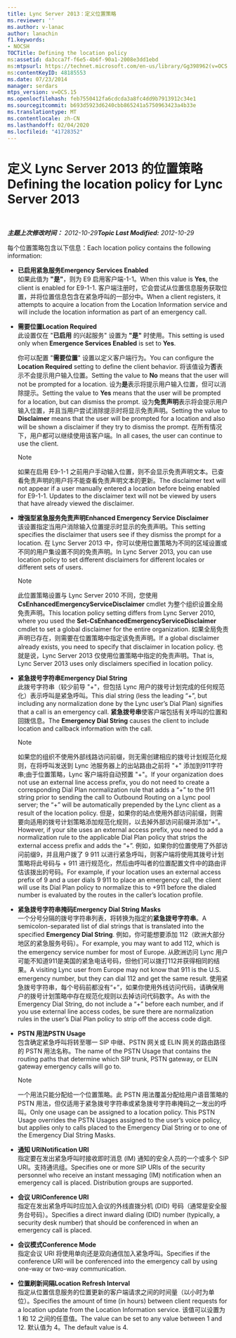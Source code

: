 ```yaml
---
title: Lync Server 2013：定义位置策略
ms.reviewer: ''
ms.author: v-lanac
author: lanachin
f1.keywords:
- NOCSH
TOCTitle: Defining the location policy
ms:assetid: da3cca7f-f6e5-4b6f-90a1-2008e3dd1ebd
ms:mtpsurl: https://technet.microsoft.com/en-us/library/Gg398962(v=OCS.15)
ms:contentKeyID: 48185553
ms.date: 07/23/2014
manager: serdars
mtps_version: v=OCS.15
ms.openlocfilehash: feb7550412fa6cdcda3a8fc4dd9b7913912c34e1
ms.sourcegitcommit: b693d5923d6240cbb865241a5750963423a4b33e
ms.translationtype: MT
ms.contentlocale: zh-CN
ms.lasthandoff: 02/04/2020
ms.locfileid: "41728352"
---
```

<div data-xmlns="http://www.w3.org/1999/xhtml">

<div class="topic" data-xmlns="http://www.w3.org/1999/xhtml" data-msxsl="urn:schemas-microsoft-com:xslt" data-cs="http://msdn.microsoft.com/en-us/">

<div data-asp="http://msdn2.microsoft.com/asp">

# <a name="defining-the-location-policy-for-lync-server-2013"></a><span data-ttu-id="9b240-102">定义 Lync Server 2013 的位置策略</span><span class="sxs-lookup"><span data-stu-id="9b240-102">Defining the location policy for Lync Server 2013</span></span>

</div>

<div id="mainSection">

<div id="mainBody">

<span> </span>

<span data-ttu-id="9b240-103">_**主题上次修改时间：** 2012-10-29_</span><span class="sxs-lookup"><span data-stu-id="9b240-103">_**Topic Last Modified:** 2012-10-29_</span></span>

<span data-ttu-id="9b240-104">每个位置策略包含以下信息：</span><span class="sxs-lookup"><span data-stu-id="9b240-104">Each location policy contains the following information:</span></span>

  - <span data-ttu-id="9b240-105">**已启用紧急服务**</span><span class="sxs-lookup"><span data-stu-id="9b240-105">**Emergency Services Enabled**</span></span>  
    <span data-ttu-id="9b240-106">如果此值为 **"是"**，则为 E9 启用客户端-1-1。</span><span class="sxs-lookup"><span data-stu-id="9b240-106">When this value is **Yes**, the client is enabled for E9-1-1.</span></span> <span data-ttu-id="9b240-107">客户端注册时，它会尝试从位置信息服务获取位置，并将位置信息包含在紧急呼叫的一部分中。</span><span class="sxs-lookup"><span data-stu-id="9b240-107">When a client registers, it attempts to acquire a location from the Location Information service and will include the location information as part of an emergency call.</span></span>

<!-- end list -->

  - <span data-ttu-id="9b240-108">**需要位置**</span><span class="sxs-lookup"><span data-stu-id="9b240-108">**Location Required**</span></span>  
    <span data-ttu-id="9b240-109">此设置仅在 "**已启用** 的兴起服务" 设置为 **"是"** 时使用。</span><span class="sxs-lookup"><span data-stu-id="9b240-109">This setting is used only when **Emergence Services Enabled** is set to **Yes**.</span></span>
    
    <span data-ttu-id="9b240-110">你可以配置 "**需要位置**" 设置以定义客户端行为。</span><span class="sxs-lookup"><span data-stu-id="9b240-110">You can configure the **Location Required** setting to define the client behavior.</span></span> <span data-ttu-id="9b240-111">将该值设为**否**表示不会提示用户输入位置。</span><span class="sxs-lookup"><span data-stu-id="9b240-111">Setting the value to **No** means that the user will not be prompted for a location.</span></span> <span data-ttu-id="9b240-112">设为**是**表示将提示用户输入位置，但可以消除提示。</span><span class="sxs-lookup"><span data-stu-id="9b240-112">Setting the value to **Yes** means that the user will be prompted for a location, but can dismiss the prompt.</span></span> <span data-ttu-id="9b240-113">设为**免责声明**表示将会提示用户输入位置，并且当用户尝试消除提示时将显示免责声明。</span><span class="sxs-lookup"><span data-stu-id="9b240-113">Setting the value to **Disclaimer** means that the user will be prompted for a location and also will be shown a disclaimer if they try to dismiss the prompt.</span></span> <span data-ttu-id="9b240-114">在所有情况下，用户都可以继续使用该客户端。</span><span class="sxs-lookup"><span data-stu-id="9b240-114">In all cases, the user can continue to use the client.</span></span>
    
    <div>
    

    > [!NOTE]  
    > <span data-ttu-id="9b240-p103">如果在启用 E9-1-1 之前用户手动输入位置，则不会显示免责声明文本。已查看免责声明的用户将不能查看免责声明文本的更新。</span><span class="sxs-lookup"><span data-stu-id="9b240-p103">The disclaimer text will not appear if a user manually entered a location before being enabled for E9-1-1. Updates to the disclaimer text will not be viewed by users that have already viewed the disclaimer.</span></span>

    
    </div>

<!-- end list -->

  - <span data-ttu-id="9b240-117">**增强型紧急服务免责声明**</span><span class="sxs-lookup"><span data-stu-id="9b240-117">**Enhanced Emergency Service Disclaimer**</span></span>  
    <span data-ttu-id="9b240-118">该设置指定当用户消除输入位置提示时显示的免责声明。</span><span class="sxs-lookup"><span data-stu-id="9b240-118">This setting specifies the disclaimer that users see if they dismiss the prompt for a location.</span></span> <span data-ttu-id="9b240-119">在 Lync Server 2013 中，你可以使用位置策略为不同的区域设置或不同的用户集设置不同的免责声明。</span><span class="sxs-lookup"><span data-stu-id="9b240-119">In Lync Server 2013, you can use location policy to set different disclaimers for different locales or different sets of users.</span></span>
    
    <div>
    

    > [!NOTE]  
    > <span data-ttu-id="9b240-120">此位置策略设置与 Lync Server 2010 不同，您使用<STRONG>CsEnhancedEmergencyServiceDisclaimer</STRONG> cmdlet 为整个组织设置全局免责声明。</span><span class="sxs-lookup"><span data-stu-id="9b240-120">This location policy setting differs from Lync Server 2010, where you used the <STRONG>Set-CsEnhancedEmergencyServiceDisclaimer</STRONG> cmdlet to set a global disclaimer for the entire organization.</span></span> <span data-ttu-id="9b240-121">如果全局免责声明已存在，则需要在位置策略中指定该免责声明。</span><span class="sxs-lookup"><span data-stu-id="9b240-121">If a global disclaimer already exists, you need to specify that disclaimer in location policy.</span></span> <span data-ttu-id="9b240-122">也就是说，Lync Server 2013 仅使用位置策略中指定的免责声明。</span><span class="sxs-lookup"><span data-stu-id="9b240-122">That is, Lync Server 2013 uses only disclaimers specified in location policy.</span></span>

    
    </div>

<!-- end list -->

  - <span data-ttu-id="9b240-123">**紧急拨号字符串**</span><span class="sxs-lookup"><span data-stu-id="9b240-123">**Emergency Dial String**</span></span>  
    <span data-ttu-id="9b240-124">此拨号字符串（较少前导 "+"，但包括 Lync 用户的拨号计划完成的任何规范化）表示呼叫是紧急呼叫。</span><span class="sxs-lookup"><span data-stu-id="9b240-124">This dial string (less the leading “+”, but including any normalization done by the Lync user’s Dial Plan) signifies that a call is an emergency call.</span></span> <span data-ttu-id="9b240-125">**紧急拨号串**使客户端包括有关呼叫的位置和回拨信息。</span><span class="sxs-lookup"><span data-stu-id="9b240-125">The **Emergency Dial String** causes the client to include location and callback information with the call.</span></span>
    
    <div>
    

    > [!NOTE]  
    > <span data-ttu-id="9b240-126">如果您的组织不使用外部线路访问前缀，则无需创建相应的拨号计划规范化规则，在将呼叫发送到 Lync 池服务器上的出站路由之前将 "+" 添加到911字符串;由于位置策略，Lync 客户端将自动预置 "+"。</span><span class="sxs-lookup"><span data-stu-id="9b240-126">If your organization does not use an external line access prefix, you do not need to create a corresponding Dial Plan normalization rule that adds a “+” to the 911 string prior to sending the call to Outbound Routing on a Lync pool server; the “+” will be automatically prepended by the Lync client as a result of the location policy.</span></span> <span data-ttu-id="9b240-127">但是，如果你的站点使用外部访问前缀，则需要向适用的拨号计划策略添加规范化规则，以去掉外部访问前缀并添加“+”。</span><span class="sxs-lookup"><span data-stu-id="9b240-127">However, if your site uses an external access prefix, you need to add a normalization rule to the applicable Dial Plan policy that strips the external access prefix and adds the “+”.</span></span> <span data-ttu-id="9b240-128">例如，如果你的位置使用了外部访问前缀9，并且用户拨了 9&nbsp;911 以进行紧急呼叫，则客户端将使用其拨号计划策略将此号码与 + 911 进行规范化，然后由呼叫者的位置配置文件中的路由评估该拨出的号码。</span><span class="sxs-lookup"><span data-stu-id="9b240-128">For example, if your location uses an external access prefix of 9 and a user dials 9&nbsp;911 to place an emergency call, the client will use its Dial Plan policy to normalize this to +911 before the dialed number is evaluated by the routes in the caller’s location profile.</span></span>

    
    </div>

<!-- end list -->

  - <span data-ttu-id="9b240-129">**紧急拨号字符串掩码**</span><span class="sxs-lookup"><span data-stu-id="9b240-129">**Emergency Dial String Masks**</span></span>  
    <span data-ttu-id="9b240-130">一个分号分隔的拨号字符串列表，将转换为指定的**紧急拨号字符串**。</span><span class="sxs-lookup"><span data-stu-id="9b240-130">A semicolon-separated list of dial strings that is translated into the specified **Emergency Dial String**.</span></span> <span data-ttu-id="9b240-131">例如，你可能想要添加 112（欧洲大部分地区的紧急服务号码）。</span><span class="sxs-lookup"><span data-stu-id="9b240-131">For example, you may want to add 112, which is the emergency service number for most of Europe.</span></span> <span data-ttu-id="9b240-132">从欧洲访问 Lync 用户可能不知道911是美国的紧急电话号码，但他们可以拨打112并获得相同的结果。</span><span class="sxs-lookup"><span data-stu-id="9b240-132">A visiting Lync user from Europe may not know that 911 is the U.S. emergency number, but they can dial 112 and get the same result.</span></span> <span data-ttu-id="9b240-133">使用紧急拨号字符串，每个号码前都没有“+”，如果你使用外线访问代码，请确保用户的拨号计划策略中存在规范化规则以去掉访问代码数字。</span><span class="sxs-lookup"><span data-stu-id="9b240-133">As with the Emergency Dial String, do not include a “+” before each number, and if you use external line access codes, be sure there are normalization rules in the user’s Dial Plan policy to strip off the access code digit.</span></span>

<!-- end list -->

  - <span data-ttu-id="9b240-134">**PSTN 用法**</span><span class="sxs-lookup"><span data-stu-id="9b240-134">**PSTN Usage**</span></span>  
    <span data-ttu-id="9b240-135">包含确定紧急呼叫将转至哪一 SIP 中继、PSTN 网关或 ELIN 网关的路由路径的 PSTN 用法名称。</span><span class="sxs-lookup"><span data-stu-id="9b240-135">The name of the PSTN Usage that contains the routing paths that determine which SIP trunk, PSTN gateway, or ELIN gateway emergency calls will go to.</span></span>
    
    <div>
    

    > [!NOTE]  
    > <span data-ttu-id="9b240-p109">一个用法只能分配给一个位置策略。此 PSTN 用法覆盖分配给用户语音策略的 PSTN 用法，但仅适用于紧急拨号字符串或紧急拨号字符串掩码之一发出的呼叫。</span><span class="sxs-lookup"><span data-stu-id="9b240-p109">Only one usage can be assigned to a location policy. This PSTN Usage overrides the PSTN Usages assigned to the user’s voice policy, but applies only to calls placed to the Emergency Dial String or to one of the Emergency Dial String Masks.</span></span>

    
    </div>

<!-- end list -->

  - <span data-ttu-id="9b240-138">**通知 URI**</span><span class="sxs-lookup"><span data-stu-id="9b240-138">**Notification URI**</span></span>  
    <span data-ttu-id="9b240-p110">指定要在发出紧急呼叫时接收即时消息 (IM) 通知的安全人员的一个或多个 SIP URI。支持通讯组。</span><span class="sxs-lookup"><span data-stu-id="9b240-p110">Specifies one or more SIP URIs of the security personnel who receive an instant messaging (IM) notification when an emergency call is placed. Distribution groups are supported.</span></span>

<!-- end list -->

  - <span data-ttu-id="9b240-141">**会议 URI**</span><span class="sxs-lookup"><span data-stu-id="9b240-141">**Conference URI**</span></span>  
    <span data-ttu-id="9b240-142">指定在发出紧急呼叫时应加入会议的外线直拨分机 (DID) 号码（通常是安全服务台号码）。</span><span class="sxs-lookup"><span data-stu-id="9b240-142">Specifies a direct inward dialing (DID) number (typically, a security desk number) that should be conferenced in when an emergency call is placed.</span></span>

<!-- end list -->

  - <span data-ttu-id="9b240-143">**会议模式**</span><span class="sxs-lookup"><span data-stu-id="9b240-143">**Conference Mode**</span></span>  
    <span data-ttu-id="9b240-144">指定会议 URI 将使用单向还是双向通信加入紧急呼叫。</span><span class="sxs-lookup"><span data-stu-id="9b240-144">Specifies if the conference URI will be conferenced into the emergency call by using one-way or two-way communication.</span></span>

<!-- end list -->

  - <span data-ttu-id="9b240-145">**位置刷新间隔**</span><span class="sxs-lookup"><span data-stu-id="9b240-145">**Location Refresh Interval**</span></span>  
    <span data-ttu-id="9b240-146">指定从位置信息服务的位置更新的客户端请求之间的时间量（以小时为单位）。</span><span class="sxs-lookup"><span data-stu-id="9b240-146">Specifies the amount of time (in hours) between client requests for a location update from the Location Information service.</span></span> <span data-ttu-id="9b240-147">该值可以设置为 1 和 12 之间的任意值。</span><span class="sxs-lookup"><span data-stu-id="9b240-147">The value can be set to any value between 1 and 12.</span></span> <span data-ttu-id="9b240-148">默认值为 4。</span><span class="sxs-lookup"><span data-stu-id="9b240-148">The default value is 4.</span></span>

</div>

<span> </span>

</div>

</div>

</div>

